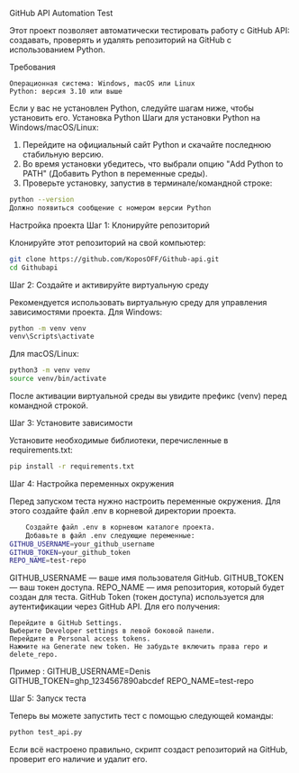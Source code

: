 GitHub API Automation Test

Этот проект позволяет автоматически тестировать работу с GitHub API: создавать, проверять и удалять репозиторий на GitHub с использованием Python.

Требования

    Операционная система: Windows, macOS или Linux
    Python: версия 3.10 или выше

Если у вас не установлен Python, следуйте шагам ниже, чтобы установить его.
Установка Python
Шаги для установки Python на Windows/macOS/Linux:

   1. Перейдите на официальный сайт Python и скачайте последнюю стабильную версию.
   2. Во время установки убедитесь, что выбрали опцию "Add Python to PATH" (Добавить Python в переменные среды).
   3. Проверьте установку, запустив в терминале/командной строке:
```bash
python --version
Должно появиться сообщение с номером версии Python
```
Настройка проекта
Шаг 1: Клонируйте репозиторий

Клонируйте этот репозиторий на свой компьютер:
```bash
git clone https://github.com/KoposOFF/Github-api.git
cd Githubapi
```
Шаг 2: Создайте и активируйте виртуальную среду

Рекомендуется использовать виртуальную среду для управления зависимостями проекта.
Для Windows:
```bash
python -m venv venv
venv\Scripts\activate
```
Для macOS/Linux:
```bash
python3 -m venv venv
source venv/bin/activate
```
После активации виртуальной среды вы увидите префикс (venv) перед командной строкой.

Шаг 3: Установите зависимости

Установите необходимые библиотеки, перечисленные в requirements.txt:
```bash
pip install -r requirements.txt
```
Шаг 4: Настройка переменных окружения

Перед запуском теста нужно настроить переменные окружения. Для этого создайте файл .env в корневой директории проекта.
```bash
    Создайте файл .env в корневом каталоге проекта.
    Добавьте в файл .env следующие переменные:
GITHUB_USERNAME=your_github_username
GITHUB_TOKEN=your_github_token
REPO_NAME=test-repo

```
GITHUB_USERNAME — ваше имя пользователя GitHub.
GITHUB_TOKEN — ваш токен доступа.
REPO_NAME — имя репозитория, который будет создан для теста.
GitHub Token (токен доступа) используется для аутентификации через GitHub API. Для его получения:

    Перейдите в GitHub Settings.
    Выберите Developer settings в левой боковой панели.
    Перейдите в Personal access tokens.
    Нажмите на Generate new token. Не забудьте включить права repo и delete_repo.
Пример :
GITHUB_USERNAME=Denis
GITHUB_TOKEN=ghp_1234567890abcdef
REPO_NAME=test-repo

Шаг 5: Запуск теста

Теперь вы можете запустить тест с помощью следующей команды:
```bash
python test_api.py
```
Если всё настроено правильно, скрипт создаст репозиторий на GitHub, проверит его наличие и удалит его.
